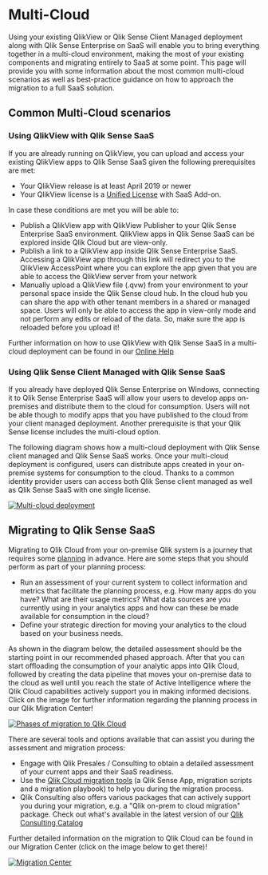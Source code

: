 # Multi-Cloud
Using your existing QlikView or Qlik Sense Client Managed deployment along with Qlik Sense Enterprise on SaaS will enable you to bring everything together in a multi-cloud environment, making the most of your existing components and migrating entirely to SaaS at some point.
This page will provide you with some information about the most common multi-cloud scenarios as well as best-practice guidance on how to approach the migration to a full SaaS solution.

## Common Multi-Cloud scenarios
### Using QlikView with Qlik Sense SaaS
If you are already running on QlikView, you can upload and access your existing QlikView apps to Qlik Sense SaaS given the following prerequisites are met:

* Your QlikView release is at least April 2019 or newer
* Your QlikView license is a [Unified License](https://community.qlik.com/t5/Knowledge/QlikView-amp-Qlik-Sense-Unified-Dual-Use-License-User-Allocation/ta-p/1717668) with SaaS Add-on.

In case these conditions are met you will be able to:

* Publish a QlikView app with QlikView Publisher to your Qlik Sense Enterprise SaaS environment. QlikView apps in Qlik Sense SaaS can be explored inside Qlik Cloud but are view-only.
* Publish a link to a QlikView app inside Qlik Sense Enterprise SaaS. Accessing a QlikView app through this link will redirect you to the QlikView AccessPoint where you can explore the app given that you are able to access the QlikView server from your network
* Manually upload a QlikView file (.qvw) from your environment to your personal space inside the Qlik Sense cloud hub. In the cloud hub you can share the app with other tenant members in a shared or managed space. Users will only be able to access the app in view-only mode and not perform any edits or reload of the data. So, make sure the app is reloaded before you upload it!  

Further information on how to use QlikView with Qlik Sense SaaS in a multi-cloud deployment can be found in our [Online Help](https://help.qlik.com/en-US/cloud-services/Subsystems/Hub/Content/Global_Common/Migrate/using-QV-cloud-hub.htm "Qlik View apps in Qlik Sense")

### Using Qlik Sense Client Managed with Qlik Sense SaaS
If you already have deployed Qlik Sense Enterprise on Windows, connecting it to Qlik Sense Enterprise SaaS will allow your users to develop apps on-premises and distribute them to the cloud for consumption. Users will not be able though to modify apps that you have published to the cloud from your client managed deployment. Another prerequisite is that your Qlik Sense license includes the multi-cloud option.

The following diagram shows how a multi-cloud deployment with Qlik Sense client managed and Qlik Sense SaaS works. Once your multi-cloud deployment is configured, users can distribute apps created in your on-premise systems for consumption to the cloud. Thanks to a common identity provider users can access both Qlik Sense client managed as well as Qlik Sense SaaS with one single license.

[![Multi-cloud deployment](https://help.qlik.com/en-US/sense-admin/November2021/Subsystems/DeployAdministerQSE/Content/Resources/Images/dr_multi-cloud2.svg)](https://help.qlik.com/en-US/sense-admin/November2021/Subsystems/DeployAdministerQSE/Content/Sense_DeployAdminister/Multi-Cloud/Cloud-deployment.htm "Multi-cloud deployment")


## Migrating to Qlik Sense SaaS
Migrating to Qlik Cloud from your on-premise Qlik system is a journey that requires some [planning](https://help.qlik.com/en-US/migration/Content/Migration/qliksense-qliksense-planning-your-migration.htm "Planning your migration to Qlik Cloud") in advance. Here are some steps that you should perform as part of your planning process:

* Run an assessment of your current system to collect information and metrics that facilitate the planning process, e.g. How many apps do you have? What are their usage metrics? What data sources are you currently using in your analytics apps and how can these be made available for consumption in the cloud?
* Define your strategic direction for moving your analytics to the cloud based on your business needs.

As shown in the diagram below, the detailed assessment should be the starting point in our recommended phased approach. After that you can start offloading the consumption of your analytic apps into Qlik Cloud, followed by creating the data pipeline that moves your on-premise data to the cloud as well until you reach the state of Active Intelligence where the Qlik Cloud capabilities actively support you in making informed decisions. Click on the image for further information regarding the planning process in our Qlik Migration Center!   

[![Phases of migration to Qlik Cloud](https://help.qlik.com/en-US/migration/Content/Resources/Images/SaaSMigrationPhases.png "Phases of migration to Qlik Cloud")](https://help.qlik.com/en-US/migration/Content/Migration/qliksense-qliksense-planning-your-migration.htm)

There are several tools and options available that can assist you during the assessment and migration process:

* Engage with Qlik Presales / Consulting to obtain a detailed assessment of your current apps and their SaaS readiness.
* Use the [Qlik Cloud migration tools](https://help.qlik.com/en-US/migration/Content/Migration/Qlik-migration-playbook.htm "Qlik Cloud migration tools") (a Qlik Sense App, migration scripts and a migration playbook) to help you during the migration process.
* Qlik Consulting also offers various packages that can actively support you during your migration, e.g. a "Qlik on-prem to cloud migration" package. Check out what's available in the latest version of our [Qlik Consulting Catalog](https://www.qlik.com/us/services/qlik-consulting "Qlik Consulting Catalog")

Further detailed information on the migration to Qlik Cloud can be found in our Migration Center (click on the image below to get there)!

[![Migration Center](https://user-images.githubusercontent.com/72072893/168600571-78fa1f85-2656-477c-9dec-33d0b0221263.png)](https://help.qlik.com/en-US/migration/Content/Migration/Home.htm "Qlik Migration Center")



